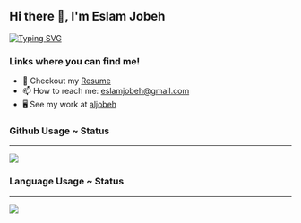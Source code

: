 ## Hi there 👋, I'm Eslam Jobeh

[![Typing SVG](https://readme-typing-svg.demolab.com/?font=Fira+Code&vCenter=true&duration=1500&pause=1000&color=2F81F7&width=470&height=20&lines=UI%2FUX+Designer;Front-end+Developer)](https://aljobeh.com/)

### Links where you can find me!

- 📝 Checkout my [Resume]()
- 📫 How to reach me: eslamjobeh@gmail.com
- 🖥️ See my work at [aljobeh](https://aljobeh.com/)

### Github Usage ~ Status

---
<div>
    <img align=top src="https://github-readme-stats.vercel.app/api?username=eslamjobeh&show_icons=true&theme=transparent"/>   
<div>

### Language Usage ~ Status
---
<div>
    <img align=top src="https://github-readme-stats.vercel.app/api/top-langs/?username=eslamjobeh&hide_progress=true&theme=transparent"/>
<div>


<!--
**eslamjobeh/eslamjobeh** is a ✨ _special_ ✨ repository because its `README.md` (this file) appears on your GitHub profile.

Here are some ideas to get you started:

- 🔭 I’m currently working on ...
- 🌱 I’m currently learning ...
- 👯 I’m looking to collaborate on ...
- 🤔 I’m looking for help with ...
- 💬 Ask me about ...
- 📫 How to reach me: ...
- 😄 Pronouns: ...
- ⚡ Fun fact: ...
-->
